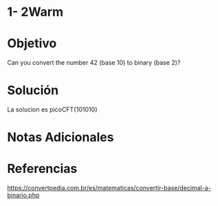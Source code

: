 # 1- 2Warm

# Objetivo
Can you convert the number 42 (base 10) to binary (base 2)?
# Solución
La solucion es picoCFT{101010}
# Notas Adicionales

# Referencias
https://convertpedia.com.br/es/matematicas/convertir-base/decimal-a-binario.php